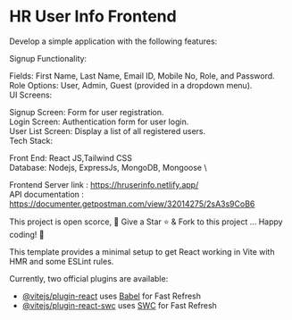 # HR User Info Frontend

Develop a simple application with the following features: 

Signup Functionality: 

Fields: First Name, Last Name, Email ID, Mobile No, Role, and Password. \
Role Options: User, Admin, Guest (provided in a dropdown menu). \
UI Screens: 

Signup Screen: Form for user registration. \
Login Screen: Authentication form for user login. \
User List Screen: Display a list of all registered users. \
Tech Stack: 
 
Front End: React JS,Tailwind CSS \
Database: Nodejs, ExpressJs, MongoDB, Mongoose \

Frontend Server link : https://hruserinfo.netlify.app/ \
API documentation : https://documenter.getpostman.com/view/32014275/2sA3s9CoB6

This project is open scorce, 🚀 Give a Star ⭐️ & Fork to this project ... Happy coding! 🤩

This template provides a minimal setup to get React working in Vite with HMR and some ESLint rules.

Currently, two official plugins are available:

- [@vitejs/plugin-react](https://github.com/vitejs/vite-plugin-react/blob/main/packages/plugin-react/README.md) uses [Babel](https://babeljs.io/) for Fast Refresh
- [@vitejs/plugin-react-swc](https://github.com/vitejs/vite-plugin-react-swc) uses [SWC](https://swc.rs/) for Fast Refresh
